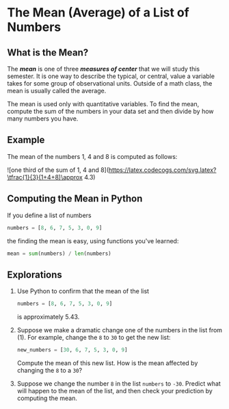 # The Mean (Average) of a List of Numbers

## What is the Mean?

The ***mean*** is one of three ***measures of center*** that we will study this semester.  It is one way to describe the typical, or central, value a variable takes for some group of observational units.  Outside of a math class, the mean is usually called the average.

The mean is used only with quantitative variables.  To find the mean, compute the sum of the numbers in your data set and then divide by how many numbers you have.

## Example

The mean of the numbers 1, 4 and 8 is computed as follows:

![one third of the sum of 1, 4 and 8](https://latex.codecogs.com/svg.latex?\tfrac{1}{3}(1+4+8)\approx 4.3)


## Computing the Mean in Python

If you define a list of numbers

```python
numbers = [8, 6, 7, 5, 3, 0, 9]
```

the finding the mean is easy, using functions you've learned:

```python
mean = sum(numbers) / len(numbers)
```

## Explorations

1. Use Python to confirm that the mean of the list 
    ```python
    numbers = [8, 6, 7, 5, 3, 0, 9]
    ``` 
    is approximately 5.43.

2. Suppose we make a dramatic change one of the numbers in the list from (1).  For example, change the `8` to `30` to get the new list:
    ```python
    new_numbers = [30, 6, 7, 5, 3, 0, 9]
    ```
   Compute the mean of this new list.  How is the mean affected by changing the `8` to a `30`?

3. Suppose we change the number `8` in the list `numbers` to `-30`.  Predict what will happen to the mean of the list, and then check your prediction by computing the mean.
